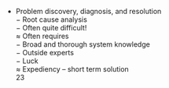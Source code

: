 - Problem discovery, diagnosis, and  resolution  
− Root cause analysis  
− Often quite difficult!  
≈ Often requires  
− Broad and thorough system knowledge  
− Outside experts  
− Luck  
≈ Expediency – short term solution  
23
